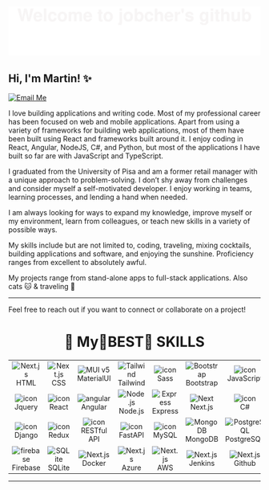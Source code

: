 [![MasterHead](https://github.com/BEPb/BEPb/blob/main/assets/Bottom_up.svg)]()



## Hi, I'm Martin! ✨

[![Email Me](https://img.shields.io/badge/Email-martin.barrera050423@gmail.com-007735.svg)](mailto:lookatemail@gmail.com)
<!-- [![LinkedIn](https://img.shields.io/badge/LinkedIn-Connect-blue.svg?style=social&logo=linkedin)](https://www.linkedin.com/in/ancerys/) -->

I love building applications and writing code. Most of my professional career has been focused on web and mobile
applications. Apart from using a variety of frameworks for building web applications, most of them have been built using 
React and frameworks built around it. I enjoy coding in React, Angular, NodeJS, C#, and Python, but most of the applications I have built so
far are with JavaScript and TypeScript. 

I graduated from the University of Pisa and am a former retail manager with a unique approach to problem-solving. I don’t shy
away from challenges and consider myself a self-motivated developer. I enjoy working in teams, learning processes, and
lending a hand when needed.

I am always looking for ways to expand my knowledge, improve myself or my environment, learn from colleagues, or teach
new skills in a variety of possible ways.

My skills include but are not limited to, coding, traveling, mixing cocktails, building applications and software, and
enjoying the sunshine. Proficiency ranges from excellent to absolutely awful.

My projects range from stand-alone apps to full-stack applications.
Also cats 🐱 & traveling 🚀

---

<!-- ### My skills

- Programming Languages: JavaScript, TypeScript, Ruby, Python
- Frameworks: NextJS, Astro, and various frameworks built around React
- Development Focus: Front-end & full stack development, mobile applications
- Additional Skills: Application and software development, coding best practices, problem-solving
- Soft Skills: Team collaboration, continuous learning, adaptability
- Hobbies: Traveling, mixing cocktails, enjoying the outdoors -->

Feel free to reach out if you want to connect or collaborate on a project!

<!--
**EdAncerys/edancerys** is a ✨ _special_ ✨ repository because its `README.md` (this file) appears on your GitHub profile.

Here are some ideas to get you started:

- 🔭 I’m currently working on ...
- 🌱 I’m currently learning ...
- 👯 I’m looking to collaborate on ...
- 🤔 I’m looking for help with ...
- 💬 Ask me about ...
- 📫 How to reach me: ...
- 😄 Pronouns: ...
- ⚡ Fun fact: ...
-->


<h1 align="center">💫 My🌟BEST🌟 SKILLS</h1>
<p align="center">
<table align="center">
  <tr>
    <td align="center" width="90">
      <img src="https://skillicons.dev/icons?i=html" width="45" height="45" alt="Next.js" />
      <br>HTML
    </td>
    <td align="center" width="90">
      <img src="https://skillicons.dev/icons?i=css" width="45" height="45" alt="Next.js" />
      <br>CSS
    </td>
    <td align="center" width="90">
      <img src="https://skillicons.dev/icons?i=materialui" width="45" height="45" alt="MUI v5" />
      <br>MaterialUI
    </td>
    <td align="center" width="90">
      <img src="https://skillicons.dev/icons?i=tailwind" width="45" height="45" alt="Tailwind" />
      <br>Tailwind
    </td>
    <td align="center" width="90">
      <img src="https://techstack-generator.vercel.app/sass-icon.svg" alt="icon" width="55" height="55" />
      <br>Sass
    </td>
    <td align="center" width="90">
      <img src="https://skillicons.dev/icons?i=bootstrap" width="45" height="45" alt="Bootstrap" />
      <br>Bootstrap
    </td>
    <td align="center" width="90">
      <img src="https://techstack-generator.vercel.app/js-icon.svg" alt="icon" width="55" height="55" />
      <br>JavaScript
    </td>
    <td align="center" width="90">
      <img src="https://techstack-generator.vercel.app/ts-icon.svg" alt="icon" width="55" height="55" />
      <br>Typescript
    </td>

  </tr>

  <tr>
    <td align="center" width="90">
      <img src="https://skillicons.dev/icons?i=jquery" alt="icon" width="55" height="55" />
      <br>Jquery
    </td>
    <td align="center" width="90">
      <img src="https://techstack-generator.vercel.app/react-icon.svg" alt="icon" width="55" height="55" />
      <br>React
    </td>
    <td align="center" width="90">
      <img src="https://skillicons.dev/icons?i=angular" width="45" height="45" alt="angular" />
      <br>Angular
    </td>
    <td align="center" width="90">
      <img src="https://skillicons.dev/icons?i=nodejs" width="45" height="45" alt="Node.js" />
      <br>Node.js
    </td>
    <td align="center" width="90">
      <img src="https://skillicons.dev/icons?i=express" width="45" height="45" alt="Express" />
      <br>Express
    </td>
    <td align="center" width="90">
      <img src="https://skillicons.dev/icons?i=nextjs" width="45" height="45" alt="Next" />
      <br>Next.js
    </td>
    <td align="center" width="90">
      <img src="https://techstack-generator.vercel.app/csharp-icon.svg" alt="icon" width="55" height="55" />
      <br>C#
    </td>
    <td align="center" width="90">
      <img src="https://techstack-generator.vercel.app/python-icon.svg" alt="icon" width="55" height="55" />
      <br>Python
    </td>
  </tr>
  <tr>
    <td align="center" width="90">
      <img src="https://techstack-generator.vercel.app/django-icon.svg" alt="icon" width="55" height="55" />
      <br>Django
    </td>
    <td align="center" width="90">
      <img src="https://techstack-generator.vercel.app/redux-icon.svg" alt="icon" width="55" height="55" />
      <br>Redux
    </td>
    <td align="center" width="90">
      <img src="https://techstack-generator.vercel.app/restapi-icon.svg" alt="icon" width="55" height="55" />
      <br>RESTful API
    </td>
    <td align="center" width="90">
      <img src="https://skillicons.dev/icons?i=fastapi" alt="icon" width="55" height="55" />
      <br>FastAPI
    </td>    
    <td align="center" width="90">
      <img src="https://techstack-generator.vercel.app/mysql-icon.svg" alt="icon" width="55" height="55" />
      <br>MySQL
    </td>
    <td align="center" width="90">
      <img src="https://skillicons.dev/icons?i=mongodb" width="45" height="45" alt="MongoDB" />
      <br>MongoDB
    </td>
    <td align="center" width="90">
      <img src="https://skillicons.dev/icons?i=postgres" width="45" height="45" alt="PostgreSQL" />
      <br>PostgreSQL
    </td>
    <td align="center" width="90">
      <img src="https://skillicons.dev/icons?i=npm" width="45" height="45" alt="PostgreSQL" />
      <br>NPM
    </td>
  </tr>
  <tr>
    <td align="center" width="90">
      <img src="https://skillicons.dev/icons?i=firebase" width="45" height="45" alt="firebase" />
      <br>Firebase
    </td>
    <td align="center" width="90">
      <img src="https://skillicons.dev/icons?i=sqlite" width="45" height="45" alt="SQLite" />
      <br>SQLite
    </td>
    <td align="center" width="90">
      <img src="https://techstack-generator.vercel.app/docker-icon.svg" width="45" height="45" alt="Next.js" />
      <br>Docker
    </td>
    <td align="center" width="90">
      <img src="https://skillicons.dev/icons?i=azure" width="45" height="45" alt="Next.js" />
      <br>Azure
    </td>
    <td align="center" width="90">
      <img src="https://skillicons.dev/icons?i=aws" width="45" height="45" alt="Next.js" />
      <br>AWS
    </td>
    <td align="center" width="90">
      <img src="https://skillicons.dev/icons?i=jenkins" width="45" height="45" alt="Next.js" />
      <br>Jenkins
    </td>
    <td align="center" width="90">
      <img src="https://skillicons.dev/icons?i=github" width="45" height="45" alt="Next.js" />
      <br>Github
    </td>
  </tr>
</table>
</p>
<hr>
<br>
</div>
